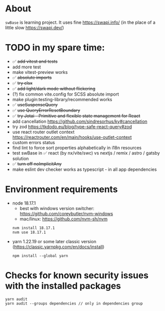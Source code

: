 # About

`swBase` is learning project. It uses fine https://swapi.info/ (in the place of a little slow https://swapi.dev/)

# TODO in my spare time:
- ✅ ~~add vitest and tests~~
- add more test
- make vitest-preview works
- ✅ ~~absolute imports~~
- ✅ ~~try clsx~~
- ✅ ~~add light/dark mode without flickering~~
- (?) fix common vite.config for SCSS absolute import
- make plugin:testing-library/recommended works
- ✅ ~~useSuspenseQuery~~
- ✅ ~~use QueryErrorResetBoundary~~
- ✅ ~~try Jotai - Primitive and flexible state management for React~~
- add cancellation https://github.com/sindresorhus/ky#cancellation
- try zod https://tkdodo.eu/blog/type-safe-react-query#zod
- use react router outlet context https://reactrouter.com/en/main/hooks/use-outlet-context
- custom errors status
- find lint to force sort properties alphabetically in i18n resources
- test swBase in ✅ react (by nx/vite/swc) vs nextjs / remix / astro / gatsby solution
- ✅ ~~turn off noImplicitAny~~
- make eslint dev checker works as typescript - in all app dependencies

# Environment requirements

- node 18.17.1
  - best with windows version switcher: https://github.com/coreybutler/nvm-windows
  - mac/linux: https://github.com/nvm-sh/nvm
  ```
  nvm install 18.17.1
  nvm use 18.17.1
  ```
- yarn 1.22.19 or some later classic version (https://classic.yarnpkg.com/en/docs/install)
  ```
  npm install --global yarn
  ```

# Checks for known security issues with the installed packages

```
yarn audit
yarn audit --groups dependencies // only in dependencies group
```
